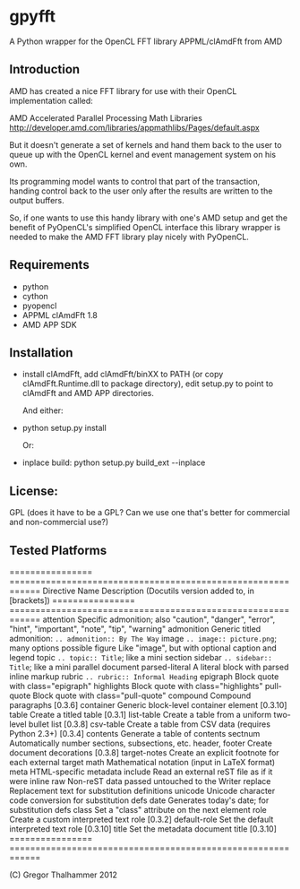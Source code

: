 gpyfft
======
A Python wrapper for the OpenCL FFT library APPML/clAmdFft from AMD

Introduction
------------
AMD has created a nice FFT library for use with their OpenCL implementation
called:

AMD Accelerated Parallel Processing Math Libraries
http://developer.amd.com/libraries/appmathlibs/Pages/default.aspx

But it doesn't generate a set of kernels and hand them back to the user to queue
up with the OpenCL kernel and event management system on his own.

Its programming model wants to control that part of the transaction, handing 
control back to the user only after the results are written to the output buffers.

So, if one wants to use this handy library with one's AMD setup and get the
benefit of PyOpenCL's simplified OpenCL interface this library wrapper is needed 
to make the AMD FFT library play nicely with PyOpenCL.

Requirements
------------
* python
* cython
* pyopencl
* APPML clAmdFft 1.8
* AMD APP SDK

Installation
------------

* install clAmdFft, add clAmdFft/binXX to PATH (or copy
  clAmdFft.Runtime.dll to package directory), edit setup.py to point
  to clAmdFft and AMD APP directories.

  And either:
  
* python setup.py install

  Or:
* inplace build:
  python setup.py build_ext --inplace

License:
--------

GPL
(does it have to be a GPL?  Can we use one that's better for commercial and non-commercial use?)

Tested Platforms
----------------
================  ============================================================
Directive Name    Description (Docutils version added to, in [brackets])
================  ============================================================
attention         Specific admonition; also "caution", "danger",
                  "error", "hint", "important", "note", "tip", "warning"
admonition        Generic titled admonition: ``.. admonition:: By The Way``
image             ``.. image:: picture.png``; many options possible
figure            Like "image", but with optional caption and legend
topic             ``.. topic:: Title``; like a mini section
sidebar           ``.. sidebar:: Title``; like a mini parallel document
parsed-literal    A literal block with parsed inline markup
rubric            ``.. rubric:: Informal Heading``
epigraph          Block quote with class="epigraph"
highlights        Block quote with class="highlights"
pull-quote        Block quote with class="pull-quote"
compound          Compound paragraphs [0.3.6]
container         Generic block-level container element [0.3.10]
table             Create a titled table [0.3.1]
list-table        Create a table from a uniform two-level bullet list [0.3.8]
csv-table         Create a table from CSV data (requires Python 2.3+) [0.3.4]
contents          Generate a table of contents
sectnum           Automatically number sections, subsections, etc.
header, footer    Create document decorations [0.3.8]
target-notes      Create an explicit footnote for each external target
math              Mathematical notation (input in LaTeX format)
meta              HTML-specific metadata
include           Read an external reST file as if it were inline
raw               Non-reST data passed untouched to the Writer
replace           Replacement text for substitution definitions
unicode           Unicode character code conversion for substitution defs
date              Generates today's date; for substitution defs
class             Set a "class" attribute on the next element
role              Create a custom interpreted text role [0.3.2]
default-role      Set the default interpreted text role [0.3.10]
title             Set the metadata document title [0.3.10]
================  ============================================================


(C) Gregor Thalhammer 2012
